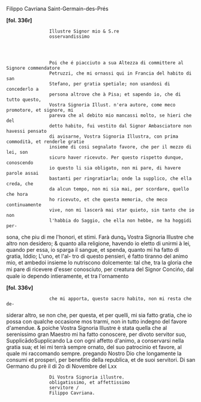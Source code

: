 Filippo Cavriana
Saint-Germain-des-Prés




        
            
                
**[fol. 336r]**


                
                    
                    Illustre Signor mio & S.re
                    osservandissimo
                


                
                    Poi che é piacciuto a sua Altezza di committere al Signore commendatore
                    Petruzzi, che mi ornassi qui in Francia del habito di san 
                    Stefano, per gratia spetiale; non usandosi di concederlo a
                    persona altrove che à Pisa; et sapendo io, che di tutto questo,
                    Vostra Signoria Illust. n'era autore, come meco promotore, et signore, mi
                    pareva che al debito mio mancassi molto, se hieri che del
                    detto habito, fui vestito dal Signor Ambasciatore non havessi pensato
                    di avisarne, Vostra Signoria Illustra, con prima commodità, et renderle gratie
                    insieme di cosi segnalato favore, che per il mezzo di lei, son
                    sicuro haver ricevuto. Per questo rispetto dunque, conoscendo 
                    io questo li sia obligato, non mi pare, di havere parole assai 
                    bastanti per ringratiarla; onde la supplico, che ella creda, che
                    da alcun tempo, non mi sia mai, per scordare, quello che hora
                    ho ricevuto, et che questa memoria, che meco continuamente
                    vive, non mi lascerà mai star quieto, sin tanto che io non
                    l'habbia do Saggio, che ella non hebbe, ne ha hoggidi per-
sona, che piu di me l'honori, et stimi. Farà dunq₃ Vostra Signoria Illustre
                    che altro non desidero; & quanto alla religione, havendo
                    io eletto di unirmi à lei, quando per essa, io sparga il sangue, 
                    et spenda, quanto mi ha fatto di gratia, Iddio; L'uno, et l'al-
tro di questo pensieri, é fatto tiranno del animo mio, et ambedoi insieme lo nutriscono dolcemente: tal che, tra la gloria che
                    mi pare di ricevere d'esser conosciuto, per creatura del Signor
                    Concin̍o, dal quale io dependo intieramente, et tra l'ornamento


                
**[fol. 336v]**


                
                    che mi apporta, questo sacro habito, non mi resta che de-
siderar altro, se non che, per questa, et per quelli, mi
                    sia fatto gratia, che io possa con qualche occasione mos
                    trarmi, non in tutto indegno del favore d'amendue.
                    & poiche Vostra Signoria Illustre è stata quella che al serenissimo gran Maestro
                    mi ha fatto conoscere, per divoto servitor suo, SupplicādoSupplicando
                    La con ogni affetto d'animo, a conservarsi nella gratia
                    sua; et lei mi terrà sempre ornato, del suo patrocinio
                    et favore, al quale mi raccomando sempre. pregando Nostro
                    Dio che longamente la consumi et prosperi, per benefitio della republica, et de suoi servitori. Di san 
                    Germano du prè il di 2o di Novembre del Lxx


                
                    Di Vostra Signoria illustre. 
                    obligatissimo, et affettissimo
                    servitore /
                    Filippo Cavriana.
                


            
        
    